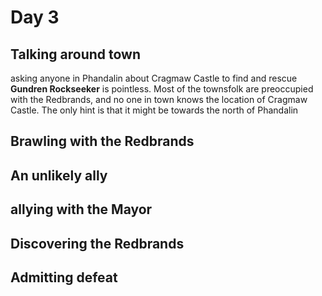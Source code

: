 # Day 3

## Talking around town

asking anyone in Phandalin about Cragmaw Castle to find and rescue **Gundren Rockseeker** is pointless. Most of the townsfolk are preoccupied with the Redbrands, and no one in town knows the location of Cragmaw Castle. The only hint is that it might be towards the north of Phandalin

## Brawling with the Redbrands

## An unlikely ally

## allying with the Mayor

## Discovering the Redbrands

## Admitting defeat
